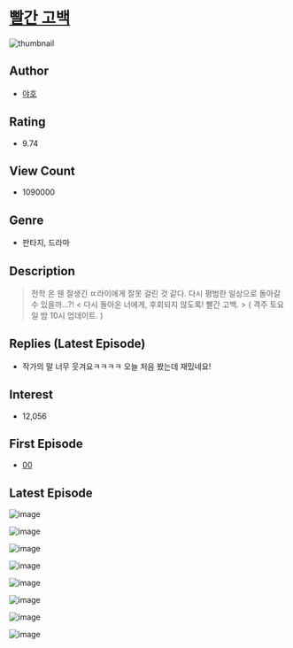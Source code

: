 # [빨간 고백](https://comic.naver.com/bestChallenge/list?titleId=687771)
![thumbnail](https://image-comic.pstatic.net/user_contents_data/challenge_comic/2023/04/30/305716/upload_7292235109463516467_480x623.jpeg)

## Author
- [야호](https://comic.naver.com/artistTitle?id=305716)

## Rating
- 9.74

## View Count
- 1090000

## Genre
- 판타지, 드라마

## Description
> 전학 온 웬 잘생긴 ㄸ라이에게 잘못 걸린 것 같다. 다시 평범한 일상으로 돌아갈 수 있을까...?! < 다시 돌아온 너에게, 후회되지 않도록! 빨간 고백. > ( 격주 토요일 밤 10시 업데이트. )

## Replies (Latest Episode)
- 작가의 말 너무 웃겨요ㅋㅋㅋㅋ 오늘 처음 봤는데 재밌네요!

## Interest
- 12,056

## First Episode
- [00](https://comic.naver.com/bestChallenge/detail?titleId=687771&no=62)

## Latest Episode
![image](https://image-comic.pstatic.net/user_contents_data/challenge_comic/2023/05/27/305716/upload_3688782557714397492.jpeg)

![image](https://image-comic.pstatic.net/user_contents_data/challenge_comic/2023/05/27/305716/upload_3472898960010000185.jpeg)

![image](https://image-comic.pstatic.net/user_contents_data/challenge_comic/2023/05/27/305716/upload_7004335712064779878.jpeg)

![image](https://image-comic.pstatic.net/user_contents_data/challenge_comic/2023/05/27/305716/upload_4050204347646226530.jpeg)

![image](https://image-comic.pstatic.net/user_contents_data/challenge_comic/2023/05/27/305716/upload_7363440788168390454.jpeg)

![image](https://image-comic.pstatic.net/user_contents_data/challenge_comic/2023/05/27/305716/upload_7089621720246608739.jpeg)

![image](https://image-comic.pstatic.net/user_contents_data/challenge_comic/2023/05/27/305716/upload_3761405309338662456.jpeg)

![image](https://image-comic.pstatic.net/user_contents_data/challenge_comic/2023/05/27/305716/upload_7293638094890492727.jpeg)
